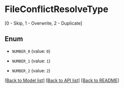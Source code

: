 # FileConflictResolveType

[0 - Skip, 1 - Overwrite, 2 - Duplicate]

## Enum

* `NUMBER_0` (value: `0`)

* `NUMBER_1` (value: `1`)

* `NUMBER_2` (value: `2`)

[[Back to Model list]](../README.md#documentation-for-models) [[Back to API list]](../README.md#documentation-for-api-endpoints) [[Back to README]](../README.md)


